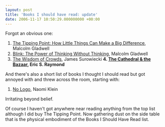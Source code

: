 ```yaml
---
layout: post
title: 'Books I should have read: update'
date: 2006-11-17 10:50:29.000000000 +00:00
---
```

Forgot an obvious one:

1. <a href="https://www.amazon.co.uk/exec/obidos/ASIN/0349113467/qid=1144307770/sr=8-1/ref=pd_ka_1/026-4754653-6799626">The Tipping Point: How Little Things Can Make a Big Difference</a>, Malcolm Gladwell
2. <a href="https://www.amazon.co.uk/exec/obidos/ASIN/0141014598/qid=1144307770/sr=8-2/ref=pd_ka_2/026-4754653-6799626">Blink: The Power of Thinking Without Thinking</a>, Malcolm Gladwell
3. <a href="https://www.amazon.co.uk/exec/obidos/ASIN/0349116059/qid=1144307770/sr=8-3/ref=pd_ka_3/026-4754653-6799626">The Wisdom of Crowds</a>, James Surowiecki
<strong>4. <a href="https://www.amazon.co.uk/Cathedral-Bazaar-Eric-S-Raymond/dp/0596001088/sr=8-1/qid=1163756617/ref=sr_1_1/203-3345198-4683111?ie=UTF8&amp;s=books">The Cathedral &amp; the Bazaar</a>, Eric S. Raymond</strong>

And there's also a short list of books I thought I should read but got annoyed with and threw across the room, starting with:

1. <a href="https://www.amazon.co.uk/No-Logo-Naomi-Klein/dp/0006530400/sr=1-1/qid=1163756821/ref=sr_1_1/203-3345198-4683111?ie=UTF8&amp;s=books">No Logo</a>, Naomi Klein

Irritating beyond belief.

Of course I haven't got anywhere near reading anything from the top list although I did buy The Tipping Point. Now gathering dust on the side table that is the physical embodiment of the Books I Should Have Read list.
